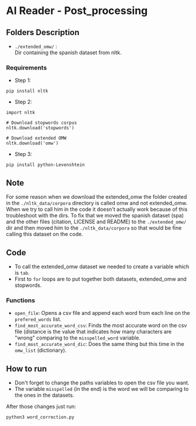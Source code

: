 # AI Reader - Post_processing

## Folders Description

- `./extended_omw/` :\
Dir containing the spanish dataset from nltk.

### Requirements

- Step 1:
```
pip install nltk
```
- Step 2:
```
import nltk

# Download stopwords corpus
nltk.download('stopwords')

# Download extended OMW
nltk.download('omw')
```
- Step 3:
```
pip install python-Levenshtein
```

## Note
For some reason when we download the extended_omw the folder created in the `./nltk_data/corpora` directory is called omw and not extended_omw.
When we try to call him in the code it doesn't actually work because of this troubleshoot with the dirs.
To fix that we moved the spanish dataset (spa) and the other files (citation, LICENSE and README) to the `./extended_omw/` dir and then moved him to the 
`./nltk_data/corpora` so that would be fine calling this dataset on the code.

## Code

- To call the extended_omw dataset we needed to create a variable which is `tab`.
- First to `for` loops are to put together both datasets, extended_omw and stopwords.
  
### Functions
- `open_file`: Opens a csv file and append each word from each line on the `prefered_words` list.
- `find_most_accurate_word_csv`: Finds the most accurate word on the csv file (distance is the value that indicates how many characters are "wrong" comparing to the `misspelled_word` variable.
- `find_most_accurate_word_dic`: Does the same thing but this time in the `omw_list` (dictionary).

## How to run

- Don't forget to change the paths variables to open the csv file you want.
- The variable `misspelled` (in the end) is the word we will be comparing to the ones in the datasets.

After those changes just run:

```
python3 word_correction.py
```


